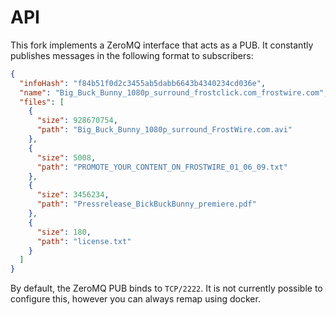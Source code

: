# API

This fork implements a ZeroMQ interface that acts as a PUB. It constantly publishes messages in the following format
to subscribers:

```json
{
  "infoHash": "f84b51f0d2c3455ab5dabb6643b4340234cd036e",
  "name": "Big_Buck_Bunny_1080p_surround_frostclick.com_frostwire.com",
  "files": [
    {
      "size": 928670754,
      "path": "Big_Buck_Bunny_1080p_surround_FrostWire.com.avi"
    },
    {
      "size": 5008,
      "path": "PROMOTE_YOUR_CONTENT_ON_FROSTWIRE_01_06_09.txt"
    },
    {
      "size": 3456234,
      "path": "Pressrelease_BickBuckBunny_premiere.pdf"
    },
    {
      "size": 180,
      "path": "license.txt"
    }
  ]
}
```

By default, the ZeroMQ PUB binds to `TCP/2222`. It is not currently possible to configure this, however
you can always remap using docker.
